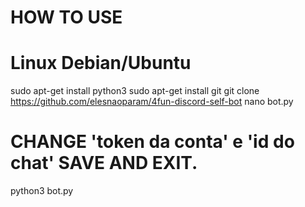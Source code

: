 # HOW TO USE

# Linux Debian/Ubuntu
sudo apt-get install python3
sudo apt-get install git
git clone https://github.com/elesnaoparam/4fun-discord-self-bot 
nano bot.py 
# CHANGE 'token da conta' e 'id do chat' SAVE AND EXIT.
python3 bot.py
